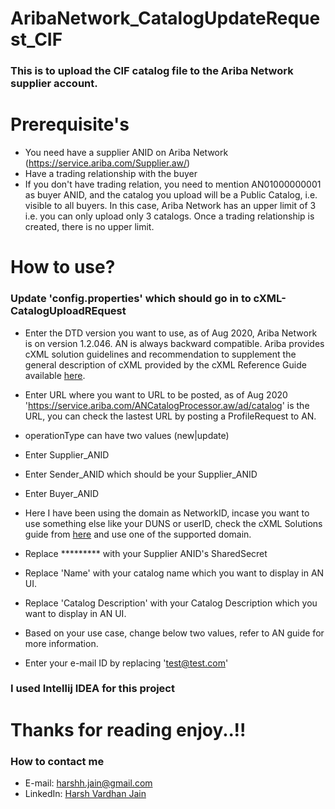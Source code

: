 # AribaNetwork_CatalogUpdateRequest_CIF

### This is to upload the CIF catalog file to the Ariba Network supplier account. 

# Prerequisite's 
* You need have a supplier ANID on Ariba Network (https://service.ariba.com/Supplier.aw/)
* Have a trading relationship with the buyer
* If you don't have trading relation, you need to mention AN01000000001 as buyer ANID, and the catalog you upload will be a Public Catalog, i.e. visible to all buyers. In this case, Ariba Network has an upper limit of 3 i.e. you can only upload only 3 catalogs. Once a trading relationship is created, there is no upper limit. 

# How to use? 
### Update 'config.properties' which should go in to cXML-CatalogUploadREquest

* Enter the DTD version you want to use, as of Aug 2020, Ariba Network is on version 1.2.046. AN is always backward compatible. 
Ariba provides cXML solution guidelines and recommendation to supplement the general description of cXML provided by the cXML Reference Guide available [here](http://www.cxml.org).

* Enter URL where you want to URL to be posted, as of Aug 2020 'https://service.ariba.com/ANCatalogProcessor.aw/ad/catalog' is the URL, you can check the lastest URL by posting a ProfileRequest to AN. 
* operationType can have two values (new|update)
* Enter Supplier_ANID
* Enter Sender_ANID which should be your Supplier_ANID
* Enter Buyer_ANID
* Here I have been using the domain as NetworkID, incase you want to use something else like your DUNS or userID, check the cXML Solutions guide from [here](https://github.com/harshhjain/AribaNetwork_CatalogUpdateRequest_CIF/tree/master/Related%20Documentation) and use one of the supported domain. 
* Replace ********* with your Supplier ANID's SharedSecret
* Replace 'Name' with your catalog name which you want to display in AN UI. 
* Replace 'Catalog Description' with your Catalog Description which you want to display in AN UI. 
* Based on your use case, change below two values, refer to AN guide for more information. 
* Enter your e-mail ID by replacing 'test@test.com'

### I used Intellij IDEA for this project

# Thanks for reading enjoy..!!

### How to contact me
 * E-mail: [harshh.jain@gmail.com](mailto:harshh.jain@gmail.com)
 * LinkedIn: [Harsh Vardhan Jain](https://www.linkedin.com/in/harsh-vardhan-jain-a651816a/)

